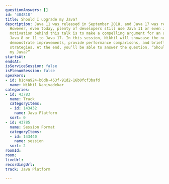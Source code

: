 ```yaml
---
questionAnswers: []
id: '404818'
title: Should I upgrade my Java?
description: Java 11 was released in September 2018, and Java 17 was released in 2021.
  However, even today, plenty of developers still use Java 11 or even Java 8. The
  motivation behind this talk is to make a compelling argument for an upgrade from
  Java 8 or 11 to Java 17. In this session, Nikhil will showcase the new features,
  demonstrate improvements, provide performance comparisons, and briefly discuss upgrade
  strategies. At the end, you’ll be able to answer the question, “Should I upgrade
  my Java?”
startsAt: 
endsAt: 
isServiceSession: false
isPlenumSession: false
speakers:
- id: b1c4a924-b6db-453f-91d2-16b0fcf3bafd
  name: Nikhil Nanivadekar
categories:
- id: 43783
  name: Track
  categoryItems:
  - id: 143432
    name: Java Platform
  sort: 0
- id: 43785
  name: Session Format
  categoryItems:
  - id: 143440
    name: session
  sort: 2
roomId: 
room: 
liveUrl: 
recordingUrl: 
track: Java Platform

---
```

